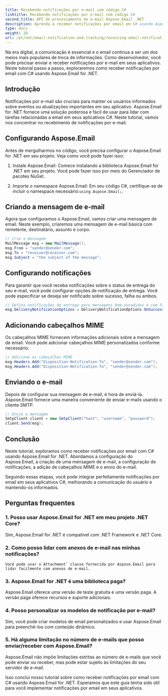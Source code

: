 ```yaml
---
title: Recebendo notificações por e-mail com código C#
linktitle: Recebendo notificações por e-mail com código C#
second_title: API de processamento de e-mail Aspose.Email .NET
description: Aprenda a receber notificações por email em C# usando Aspose.Email for .NET. Exemplo de código eficiente fornecido.
type: docs
weight: 10
url: /pt/net/email-notification-and-tracking/receiving-email-notifications-with-csharp-code/
---
```



Na era digital, a comunicação é essencial e o email continua a ser um dos meios mais populares de troca de informações. Como desenvolvedor, você pode precisar enviar e receber notificações por e-mail em seus aplicativos. Neste tutorial passo a passo, exploraremos como receber notificações por email com C# usando Aspose.Email for .NET.

## Introdução

Notificações por e-mail são cruciais para manter os usuários informados sobre eventos ou atualizações importantes em seu aplicativo. Aspose.Email for .NET fornece uma solução poderosa e fácil de usar para lidar com tarefas relacionadas a email em seus aplicativos C#. Neste tutorial, vamos nos concentrar no recebimento de notificações por e-mail.

## Configurando Aspose.Email

Antes de mergulharmos no código, você precisa configurar o Aspose.Email for .NET em seu projeto. Veja como você pode fazer isso:

1. Instale Aspose.Email: Comece instalando a biblioteca Aspose.Email for .NET em seu projeto. Você pode fazer isso por meio do Gerenciador de pacotes NuGet.

2.  Importe o namespace Aspose.Email: Em seu código C#, certifique-se de incluir o namespace necessário:`using Aspose.Email;`.

## Criando a mensagem de e-mail

Agora que configuramos o Aspose.Email, vamos criar uma mensagem de email. Neste exemplo, criaremos uma mensagem de e-mail básica com remetente, destinatário, assunto e corpo.

```csharp
// Crie a mensagem
MailMessage msg = new MailMessage();
msg.From = "sender@sender.com";
msg.To = "receiver@receiver.com";
msg.Subject = "the subject of the message";
```

## Configurando notificações

Para garantir que você receba notificações sobre o status de entrega do seu e-mail, você pode configurar opções de notificação de entrega. Você pode especificar se deseja ser notificado sobre sucesso, falha ou ambos.

```csharp
// Defina notificações de entrega para mensagens bem-sucedidas e com falha
msg.DeliveryNotificationOptions = DeliveryNotificationOptions.OnSuccess | DeliveryNotificationOptions.OnFailure;
```

## Adicionando cabeçalhos MIME

Os cabeçalhos MIME fornecem informações adicionais sobre a mensagem de email. Você pode adicionar cabeçalhos MIME personalizados conforme necessário.

```csharp
// Adicione os cabeçalhos MIME
msg.Headers.Add("Disposition-Notification-To", "sender@sender.com");
msg.Headers.Add("Disposition-Notification-To", "sender@sender.com");
```

## Enviando o e-mail

Depois de configurar sua mensagem de e-mail, é hora de enviá-la. Aspose.Email fornece uma maneira conveniente de enviar e-mails usando o cliente SMTP.

```csharp
// Envie a mensagem
SmtpClient client = new SmtpClient("host", "username", "password");
client.Send(msg);
```

## Conclusão

Neste tutorial, exploramos como receber notificações por email com C# usando Aspose.Email for .NET. Abordamos a configuração do Aspose.Email, a criação de uma mensagem de e-mail, a configuração de notificações, a adição de cabeçalhos MIME e o envio do e-mail.

Seguindo essas etapas, você pode integrar perfeitamente notificações por email em seus aplicativos C#, melhorando a comunicação do usuário e mantendo-os informados.

## Perguntas frequentes

### 1. Posso usar Aspose.Email for .NET em meu projeto .NET Core?
   Sim, Aspose.Email for .NET é compatível com .NET Framework e .NET Core.

### 2. Como posso lidar com anexos de e-mail nas minhas notificações?
    Você pode usar o`Attachment` classe fornecida por Aspose.Email para lidar facilmente com anexos de e-mail.

### 3. Aspose.Email for .NET é uma biblioteca paga?
   Aspose.Email oferece uma versão de teste gratuita e uma versão paga. A versão paga oferece recursos e suporte adicionais.

### 4. Posso personalizar os modelos de notificação por e-mail?
   Sim, você pode criar modelos de email personalizados e usar Aspose.Email para preenchê-los com conteúdo dinâmico.

### 5. Há alguma limitação no número de e-mails que posso enviar/receber com Aspose.Email?
   Aspose.Email não impõe limitações estritas ao número de e-mails que você pode enviar ou receber, mas pode estar sujeito às limitações do seu servidor de e-mail.

Isso conclui nosso tutorial sobre como receber notificações por email com C# usando Aspose.Email for .NET. Esperamos que este guia tenha sido útil para você implementar notificações por email em seus aplicativos. 